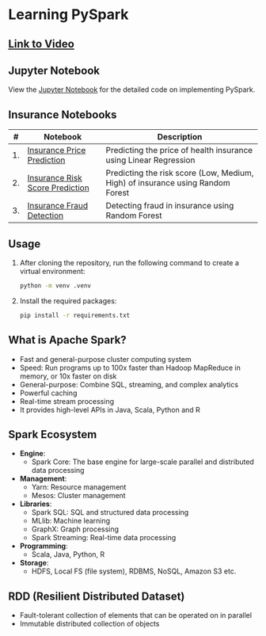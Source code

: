 # Learning PySpark

## [Link to Video](https://youtu.be/_C8kWso4ne4?si=LYAhUdw8oa24vraE)

## Jupyter Notebook

View the [Jupyter Notebook](./PySpark%20Demo.ipynb) for the detailed code on implementing PySpark.

## Insurance Notebooks

| #   | Notebook                                                                                              | Description                                                                    |
| --- | ----------------------------------------------------------------------------------------------------- | ------------------------------------------------------------------------------ |
| 1.  | [Insurance Price Prediction](./Insurance%20Notebooks/1_Health%20Insurance%20Price%20Prediction.ipynb) | Predicting the price of health insurance using Linear Regression               |
| 2.  | [Insurance Risk Score Prediction](./Insurance%20Notebooks/2_Insurance%20Risk%20Score.ipynb)           | Predicting the risk score (Low, Medium, High) of insurance using Random Forest |
| 3.  | [Insurance Fraud Detection](./Insurance%20Notebooks/3_Insurance%20Fraud%20Detection.ipynb)            | Detecting fraud in insurance using Random Forest                               |

## Usage

1. After cloning the repository, run the following command to create a virtual environment:

   ```bash
   python -m venv .venv
   ```

2. Install the required packages:

   ```bash
   pip install -r requirements.txt
   ```

## What is Apache Spark?

- Fast and general-purpose cluster computing system
- Speed: Run programs up to 100x faster than Hadoop MapReduce in memory, or 10x faster on disk
- General-purpose: Combine SQL, streaming, and complex analytics
- Powerful caching
- Real-time stream processing
- It provides high-level APIs in Java, Scala, Python and R

## Spark Ecosystem

- **Engine**:
  - Spark Core: The base engine for large-scale parallel and distributed data processing
- **Management**:
  - Yarn: Resource management
  - Mesos: Cluster management
- **Libraries**:
  - Spark SQL: SQL and structured data processing
  - MLlib: Machine learning
  - GraphX: Graph processing
  - Spark Streaming: Real-time data processing
- **Programming**:
  - Scala, Java, Python, R
- **Storage**:
  - HDFS, Local FS (file system), RDBMS, NoSQL, Amazon S3 etc.

## RDD (Resilient Distributed Dataset)

- Fault-tolerant collection of elements that can be operated on in parallel
- Immutable distributed collection of objects
